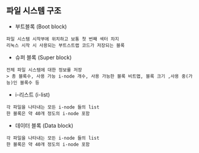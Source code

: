 ## 파일 시스템 구조
- 부트블록 (Boot block)
```text
파일 시스템 시작부에 위치하고 보통 첫 번째 섹터 차지
리눅스 시작 시 사용되는 부트스트랩 코드가 저장되는 블록
```
- 슈퍼 블록 (Super block)
```text
전체 파일 시스템에 대한 정보를 저장
> 총 블록수, 사용 가능 i-node 개수, 사용 가능한 블록 비트맵, 블록 크기 ,사용 중(가능)인 블록수 등
```
- i-리스트 (i-list)
```text
각 파일을 나타내는 모든 i-node 들의 list
한 블록은 약 40개 정도의 i-node 포함
```
- 데이터 블록 (Data block)
```text
각 파일을 나타내는 모든 i-node 들의 list
한 블록은 약 40개 정도의 i-node 포함
```
